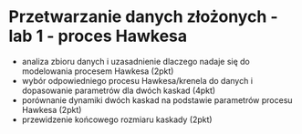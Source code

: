 # Przetwarzanie danych złożonych - lab 1 - proces Hawkesa

- analiza zbioru danych i uzasadnienie dlaczego nadaje się do modelowania procesem Hawkesa (2pkt)
- wybór odpowiedniego procesu Hawkesa/krenela do danych i dopasowanie parametrów dla dwóch kaskad (4pkt)
- porównanie dynamiki dwóch kaskad na podstawie parametrów procesu Hawkesa (2pkt)
- przewidzenie końcowego rozmiaru kaskady (2pkt)

